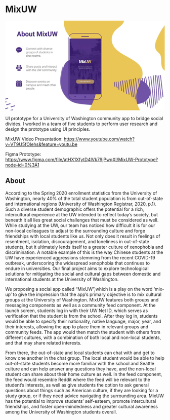 # MixUW
![screenshot](screenshot.jpg)

UI prototype for a University of Washington community app to bridge social divides.
I worked in a team of five students to perform user research and design the prototype using UI principles.

MixUW Video Presentation:
https://www.youtube.com/watch?v=VT9U5fOIehs&feature=youtu.be

Figma Prototype:
https://www.figma.com/file/atHX1XfytD4lVk79jPwqXl/MixUW-Prototype?node-id=0%3A1

## About
According to the Spring 2020 enrollment statistics from the University of Washington,
nearly 40% of the total student population is from out-of-state and international regions
(University of Washington Registrar, 2020, p.1). Such a diverse student demographic
offers the potential for a rich, intercultural experience at the UW intended to reflect today’s
society, but beneath it all lies great social challenges that must be considered as well.
While studying at the UW, our team has noticed how difficult it is for our non-local
colleagues to adjust to the surrounding culture and forge friendships with local students
like us. Not only does it result in feelings of resentment, isolation, discouragement, and
loneliness in out-of-state students, but it ultimately lends itself to a greater culture of
xenophobia and discrimination. A notable example of this is the way Chinese students at
the UW have experienced aggressions stemming from the recent COVID-19 outbreak,
underscoring the widespread xenophobia that continues to endure in universities. Our
final project aims to explore technological solutions for mitigating the social and cultural
gaps between domestic and international students at the University of Washington.

We proposing a social app called “MixUW”,which is a play on the word ‘mix-up’ to give
the impression that the app’s primary
objective is to mix cultural groups at the University of Washington. MixUW features both
groups and messaging components as well as a community feed component. At the
launch screen, students log in with their UW Net ID, which serves as verification that the
student is from the school. After they log in, students would be able to specify their
nationality, native language, major, year, and their interests, allowing the app to place
them in relevant groups and community feeds. The app would then match the student
with others from different cultures, with a combination of both local and non-local
students, and that may share related interests.

From there, the out-of-state and local students can chat with and get to know one
another in the chat group. The local student would be able to help out-of-state students
become more familiar with the school and Seattle culture and can help answer any
questions they have, and the non-local student can share about their home culture as
well. In the feed component, the feed would resemble Reddit where the feed will be
relevant to the student’s interests, as well as give students the option to ask general
questions about things such as American culture, if they are looking for a study group, or
if they need advice navigating the surrounding area. MixUW has the potential to improve
students’ self-esteem, promote intercultural friendships, and foster open-mindedness and
greater cultural awareness among the University of Washington students overall.
